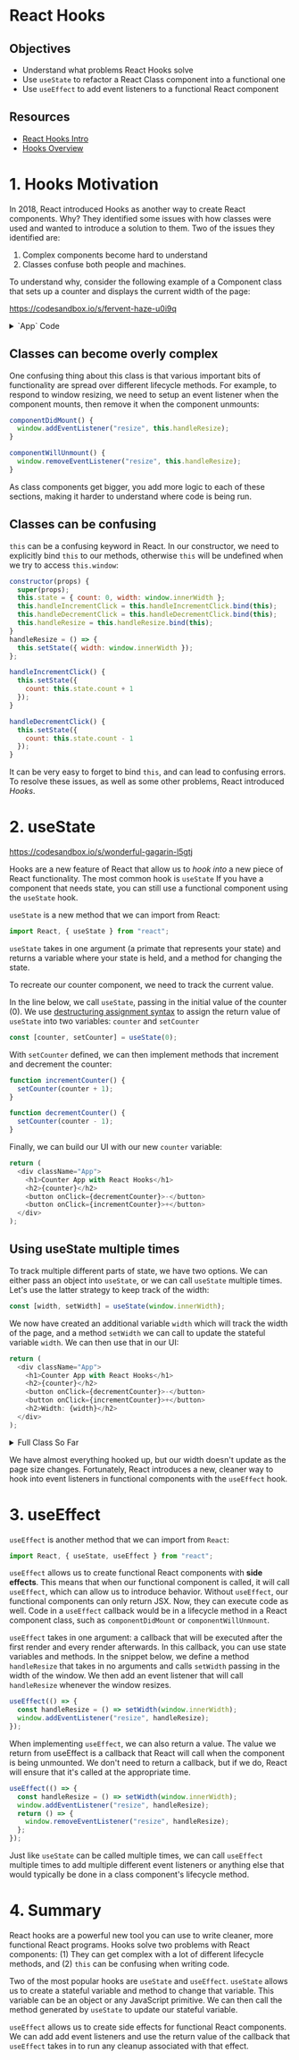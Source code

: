 # React Hooks

## Objectives

- Understand what problems React Hooks solve
- Use `useState` to refactor a React Class component into a functional one
- Use `useEffect` to add event listeners to a functional React component

## Resources

- [React Hooks Intro](https://reactjs.org/docs/hooks-intro.html)
- [Hooks Overview](https://reactjs.org/docs/hooks-overview.html)

# 1. Hooks Motivation

In 2018, React introduced Hooks as another way to create React components.  Why?  They identified some issues with how classes were used and wanted to introduce a solution to them.  Two of the issues they identified are:

1) Complex components become hard to understand
2) Classes confuse both people and machines.

To understand why, consider the following example of a Component class that sets up a counter and displays the current width of the page:

https://codesandbox.io/s/fervent-haze-u0i9q

<details>
<summary>`App` Code</summary>

```js
import React from "react";
import "./styles.css";

class App extends React.Component {
  constructor(props) {
    super(props);
    this.state = { count: 0, width: window.innerWidth };
    this.handleIncrementClick = this.handleIncrementClick.bind(this);
    this.handleDecrementClick = this.handleDecrementClick.bind(this);
    this.handleResize = this.handleResize.bind(this);
  }

  componentDidMount() {
    window.addEventListener("resize", this.handleResize);
  }

  componentWillUnmount() {
    window.removeEventListener("resize", this.handleResize);
  }

  handleResize = () => {
    this.setState({ width: window.innerWidth });
  };

  handleIncrementClick() {
    this.setState({
      count: this.state.count + 1
    });
  }

  handleDecrementClick() {
    this.setState({
      count: this.state.count - 1
    });
  }

  render() {
    return (
      <div className="App">
        <h1>Counter app</h1>
        <h2>{this.state.count}</h2>
        <button onClick={this.handleDecrementClick}>-</button>
        <button onClick={this.handleIncrementClick}>+</button>
        <h2>Width: {this.state.width}</h2>
      </div>
    );
  }
}

export default App;
```

</details>


## Classes can become overly complex

One confusing thing about this class is that various important bits of functionality are spread over different lifecycle methods.  For example, to respond to window resizing, we need to setup an event listener when the component mounts, then remove it when the component unmounts:

```js
componentDidMount() {
  window.addEventListener("resize", this.handleResize);
}

componentWillUnmount() {
  window.removeEventListener("resize", this.handleResize);
}
```

As class components get bigger, you add more logic to each of these sections, making it harder to understand where code is being run.

## Classes can be confusing

`this` can be a confusing keyword in React.  In our constructor, we need to explicitly bind `this` to our methods, otherwise `this` will be undefined when we try to access `this.window`:

```js
constructor(props) {
  super(props);
  this.state = { count: 0, width: window.innerWidth };
  this.handleIncrementClick = this.handleIncrementClick.bind(this);
  this.handleDecrementClick = this.handleDecrementClick.bind(this);
  this.handleResize = this.handleResize.bind(this);
}
handleResize = () => {
  this.setState({ width: window.innerWidth });
};

handleIncrementClick() {
  this.setState({
    count: this.state.count + 1
  });
}

handleDecrementClick() {
  this.setState({
    count: this.state.count - 1
  });
}
```

It can be very easy to forget to bind `this`, and can lead to confusing errors.  To resolve these issues, as well as some other problems, React introduced *Hooks*.

# 2. useState

https://codesandbox.io/s/wonderful-gagarin-l5gtj

Hooks are a new feature of React that allow us to *hook into* a new piece of React functionality.  The most common hook is `useState`  If you have a component that needs state, you can still use a functional component using the `useState` hook.

`useState` is a new method that we can import from React:

```js
import React, { useState } from "react";
```

`useState` takes in one argument (a primate that represents your state) and returns a variable where your state is held, and a method for changing the state.

To recreate our counter component, we need to track the current value.

In the line below, we call `useState`, passing in the initial value of the counter (0).  We use [destructuring assignment syntax](https://developer.mozilla.org/en-US/docs/Web/JavaScript/Reference/Operators/Destructuring_assignment) to assign the return value of `useState` into two variables: `counter` and `setCounter`

```js
const [counter, setCounter] = useState(0);
```

With `setCounter` defined, we can then implement methods that increment and decrement the counter:

```js
function incrementCounter() {
  setCounter(counter + 1);
}

function decrementCounter() {
  setCounter(counter - 1);
}
```

Finally, we can build our UI with our new `counter` variable:

```js
return (
  <div className="App">
    <h1>Counter App with React Hooks</h1>
    <h2>{counter}</h2>
    <button onClick={decrementCounter}>-</button>
    <button onClick={incrementCounter}>+</button>
  </div>
);
```

## Using useState multiple times

To track multiple different parts of state, we have two options.  We can either pass an object into `useState`, or we can call `useState` multiple times.  Let's use the latter strategy to keep track of the width:

```js
const [width, setWidth] = useState(window.innerWidth);
```

We now have created an additional variable `width` which will track the width of the page, and a method `setWidth` we can call to update the stateful variable `width`.  We can then use that in our UI:

```js
return (
  <div className="App">
    <h1>Counter App with React Hooks</h1>
    <h2>{counter}</h2>
    <button onClick={decrementCounter}>-</button>
    <button onClick={incrementCounter}>+</button>
    <h2>Width: {width}</h2>
  </div>
);
```

<details>
<summary>Full Class So Far</summary>

```js
import React, { useState, useEffect } from "react";
import "./styles.css";

export default function App() {
  const [counter, setCounter] = useState(0);
  const [width, setWidth] = useState(window.innerWidth);

  function incrementCounter() {
    setCounter(counter + 1);
  }

  function decrementCounter() {
    setCounter(counter - 1);
  }

  return (
    <div className="App">
      <h1>Counter App with React Hooks</h1>
      <h2>{counter}</h2>
      <button onClick={decrementCounter}>-</button>
      <button onClick={incrementCounter}>+</button>
      <h2>Width: {width}</h2>
    </div>
  );
}
```
</details>

We have almost everything hooked up, but our width doesn't update as the page size changes.  Fortunately, React introduces a new, cleaner way to hook into event listeners in functional components with the `useEffect` hook.


# 3. useEffect

`useEffect` is another method that we can import from `React`:

```js
import React, { useState, useEffect } from "react";
```

`useEffect` allows us to create functional React components with **side effects**.  This means that when our functional component is called, it will call `useEffect`, which can allow us to introduce behavior.  Without `useEffect`, our functional components can only return JSX.  Now, they can execute code as well.  Code in a `useEffect` callback would be in a lifecycle method in a React component class, such as `componentDidMount` or `componentWillUnmount`.

`useEffect` takes in one argument: a callback that will be executed after the first render and every render afterwards.  In this callback, you can use state variables and methods.  In the snippet below, we define a method `handleResize` that takes in no arguments and calls `setWidth` passing in the width of the window.  We then add an event listener that will call `handleResize` whenever the window resizes.

```js
useEffect(() => {
  const handleResize = () => setWidth(window.innerWidth);
  window.addEventListener("resize", handleResize);
});
```

When implementing `useEffect`, we can also return a value.  The value we return from useEffect is a callback that React will call when the component is being unmounted.  We don't need to return a callback, but if we do, React will ensure that it's called at the appropriate time.

```js
useEffect(() => {
  const handleResize = () => setWidth(window.innerWidth);
  window.addEventListener("resize", handleResize);
  return () => {
    window.removeEventListener("resize", handleResize);
  };
});
```

Just like `useState` can be called multiple times, we can call `useEffect` multiple times to add multiple different event listeners or anything else that would typically be done in a class component's lifecycle method.

# 4. Summary

React hooks are a powerful new tool you can use to write cleaner, more functional React programs.  Hooks solve two problems with React components: (1) They can get complex with a lot of different lifecycle methods, and (2) `this` can be confusing when writing code.

Two of the most popular hooks are `useState` and `useEffect`.  `useState` allows us to create a stateful variable and method to change that variable.  This variable can be an object or any JavaScript primitive.  We can then call the method generated by `useState` to update our stateful variable.

`useEffect` allows us to create side effects for functional React components.  We can add add event listeners and use the return value of the callback that `useEffect` takes in to run any cleanup associated with that effect.
